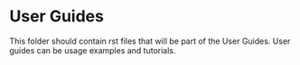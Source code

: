 # User Guides

This folder should contain rst files that will be part of the User Guides.
User guides can be usage examples and tutorials.
